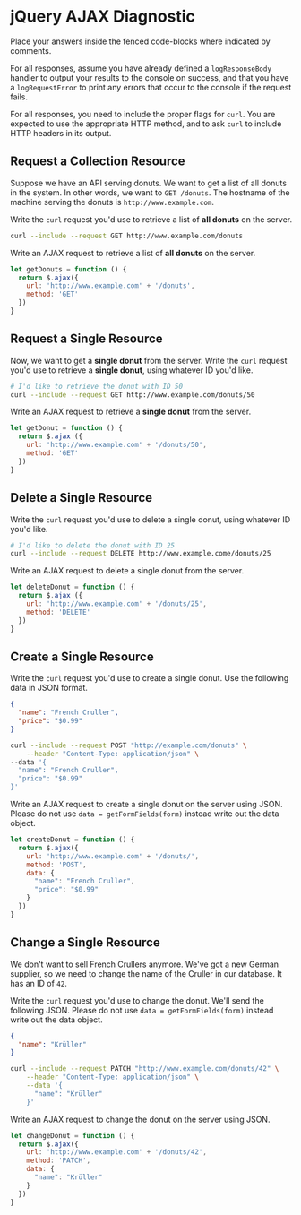 # jQuery AJAX Diagnostic

Place your answers inside the fenced code-blocks where indicated by comments.

For all responses,  assume you have already defined a `logResponseBody` handler
to output your results to the console on success, and that you have a
`logRequestError` to print any errors that occur to the console if the request
fails.

For all responses, you need to include the proper flags for `curl`. You are
expected to use the appropriate HTTP method, and to ask `curl` to include HTTP
headers in its output.

## Request a Collection Resource

Suppose we have an API serving donuts. We want to get a list of all donuts in
the system. In other words, we want to `GET /donuts`. The hostname of the
machine serving the donuts is `http://www.example.com`.

Write the `curl` request you'd use to retrieve a list of **all donuts** on the
server.

```sh
curl --include --request GET http://www.example.com/donuts
```

Write an AJAX request to retrieve a list of **all donuts** on the server.

```js
let getDonuts = function () {
  return $.ajax({
    url: 'http://www.example.com' + '/donuts',
    method: 'GET'
  })
}
```

## Request a Single Resource

Now, we want to get a **single donut** from the server. Write the `curl` request
you'd use to retrieve a **single donut**, using whatever ID you'd like.

```sh
# I'd like to retrieve the donut with ID 50
curl --include --request GET http://www.example.com/donuts/50
```

Write an AJAX request to retrieve a **single donut** from the server.

```js
let getDonut = function () {
  return $.ajax ({
    url: 'http://www.example.com' + '/donuts/50',
    method: 'GET'
  })
}
```

## Delete a Single Resource

Write the `curl` request you'd use to delete a single donut, using whatever
ID you'd like.

```sh
# I'd like to delete the donut with ID 25
curl --include --request DELETE http://www.example.come/donuts/25
```

Write an AJAX request to delete a single donut from the server.

```js
let deleteDonut = function () {
  return $.ajax ({
    url: 'http://www.example.com' + '/donuts/25',
    method: 'DELETE'
  })
}
```

## Create a Single Resource

Write the `curl` request you'd use to create a single donut. Use the following
data in JSON format.

```json
{
  "name": "French Cruller",
  "price": "$0.99"
}
```

```sh
curl --include --request POST "http://example.com/donuts" \
    --header "Content-Type: application/json" \
--data '{
  "name": "French Cruller",
  "price": "$0.99"
}'
```

Write an AJAX request to create a single donut on the server using JSON. Please
do not use `data = getFormFields(form)` instead write out the data object.

```js
let createDonut = function () {
  return $.ajax({
    url: 'http://www.example.com' + '/donuts/',
    method: 'POST',
    data: {
      "name": "French Cruller",
      "price": "$0.99"
    }
  })
}
```

## Change a Single Resource

We don't want to sell French Crullers anymore. We've got a new German supplier,
so we need to change the name of the Cruller in our database. It has an ID of
`42`.

Write the `curl` request you'd use to change the donut. We'll send the following
JSON. Please do not use `data = getFormFields(form)` instead write out the data
object.

```json
{
  "name": "Krüller"
}
```

```sh
curl --include --request PATCH "http://www.example.com/donuts/42" \
    --header "Content-Type: application/json" \
    --data '{
      "name": "Krüller"
    }'
```

Write an AJAX request to change the donut on the server using JSON.

```js
let changeDonut = function () {
  return $.ajax({
    url: 'http://www.example.com' + '/donuts/42',
    method: 'PATCH',
    data: {
      "name": "Krüller"
    }
  })
}
```
